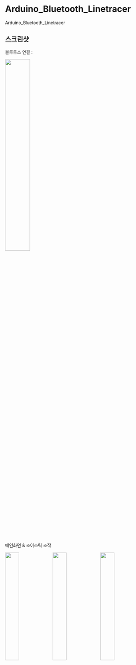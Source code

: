 # Arduino_Bluetooth_Linetracer
Arduino_Bluetooth_Linetracer


**스크린샷**
---  
  
블루투스 연결 :  
  
<img src="./image/bluetooth.png" width="40%"/>  
  
메인화면 & 조이스틱 조작  
  
<img src="./image/main.png" width="30%"/> <img src="./image/joystick1.png" width="30%"/> <img src="./image/joystick2.png" width="30%"/>  
